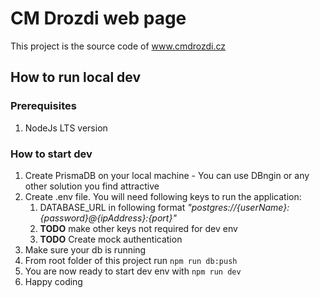 # CM Drozdi web page

This project is the source code of www.cmdrozdi.cz

## How to run local dev

### Prerequisites

1. NodeJs LTS version

### How to start dev

1. Create PrismaDB on your local machine - You can use DBngin or any other solution you find attractive
2. Create .env file. You will need following keys to run the application:
    1. DATABASE_URL in following format <i>"postgres://{userName}:{password}@{ipAddress}:{port}"</i>
    2. <b>TODO</b> make other keys not required for dev env
    3. <b>TODO</b> Create mock authentication
3. Make sure your db is running
4. From root folder of this project run `npm run db:push`
5. You are now ready to start dev env with `npm run dev`
6. Happy coding

